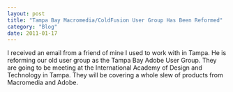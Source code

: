 ```yaml
---
layout: post
title: "Tampa Bay Macromedia/ColdFusion User Group Has Been Reformed"
category: "Blog"
date: 2011-01-17
---
```



I received an email from a friend of mine I used to work with in Tampa. He is reforming our old user group as the Tampa Bay Adobe User Group. They are going to be meeting at the International Academy of Design and Technology in Tampa. They will be covering a whole slew of products from Macromedia and Adobe.